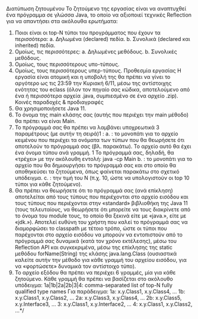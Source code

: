 Διατύπωση ζητουμένου
Το ζητούμενο της εργασίας είναι να αναπτυχθεί ένα πρόγραμμα σε γλώσσα Java, το οποίο να αξιοποιεί
τεχνικές Reflection για να απαντήσει στα ακόλουθα ερωτήματα:
1. Ποιοι είναι οι top-N τύποι του προγράμματος που έχουν τα περισσότερα:
   a. Δηλωμένα (declared) πεδία.
   b. Συνολικά (declared και inherited) πεδία.
2. Ομοίως, τις περισσότερες:
   a. Δηλωμένες μεθόδους.
   b. Συνολικές μεθόδους.
3. Ομοίως, τους περισσότερους υπο-τύπους.
4. Ομοίως, τους περισσότερους υπερ-τύπους.
   Προθεσμία εργασίας
   Η εργασία είναι ατομική και η υποβολή της θα πρέπει να γίνει το αργότερο ως τις 23:59 την Κυριακή
   6/11, μέσω της αντίστοιχης ενότητας του eclass (όλον τον πηγαίο σας κώδικα, αποτελούμενο από ένα ή
   περισσότερα αρχεία .java, συμπιεσμένο σε ένα αρχείο .zip).
   Κοινές παραδοχές & προδιαγραφές
5. Θα χρησιμοποιήσετε Java 11.
6. Το όνομα της main κλάσης σας (αυτής που περιέχει την main μέθοδο) θα πρέπει να είναι Main.
7. Το πρόγραμμά σας θα πρέπει να λαμβάνει υποχρεωτικά 3 παραμέτρους (με αυτήν τη σειρά)1
   :
   a. <input-file>: το μονοπάτι για το αρχείο κειμένου που περιέχει τα ονόματα των τύπων
   που θα θεωρήσετε ότι αποτελούν το πρόγραμμά σας (βλ. παρακάτω). Το αρχείο αυτό θα
   έχει ένα όνομα τύπου ανά γραμμή.
   1
   Το πρόγραμμά σας, δηλαδή, θα «τρέχει» με την ακόλουθη εντολή: java -cp <classpath> Main <input-file> <outputfile> <value-of-N>
   b. <output-file>: το μονοπάτι για το αρχείο που θα δημιουργήσει το πρόγραμμά σας και
   στο οποίο θα αποθηκεύσει τα ζητούμενα, όπως φαίνεται παρακάτω στο σχετικό
   υπόδειγμα.
   c. <value-of-N>: την τιμή του N (π.χ. 10, ώστε να υπολογιστούν οι top 10 τύποι για κάθε
   ζητούμενο).
8. Θα πρέπει να θεωρήσετε ότι το πρόγραμμά σας (ανά επίκληση) αποτελείται από τους τύπους
   που περιέχονται στο αρχείο εισόδου και τους τύπους που περιέχονται στην «standard»
   βιβλιοθήκη της Java 11 (τους τελευταίους, να θεωρήσετε ότι μπορείτε να τους διακρίνετε από το
   όνομα του module τους, το οποίο θα ξεκινά είτε με «java.», είτε με «jdk.»). Αποτελεί ευθύνη του
   χρήστη που καλεί το πρόγραμμά σας να διαμορφώσει το classpath με τέτοιο τρόπο, ώστε οι τύποι
   που παρέχονται στο αρχείο εισόδου να μπορούν να εντοπιστούν από το πρόγραμμά σας
   δυναμικά (κατά τον χρόνο εκτέλεσης), μέσω του Reflection API και συγκεκριμένα, μέσω της
   επίκλησης της static μεθόδου forName(String) της κλάσης java.lang.Class (ουσιαστικά καλείτε
   αυτήν την μέθοδο για κάθε γραμμή του αρχείου εισόδου, για να «φορτώσετε» δυναμικά τον
   αντίστοιχο τύπο).
9. Το αρχείο εξόδου θα πρέπει να περιέχει 6 γραμμές, μία για κάθε ζητούμενο. Κάθε γραμμή θα
   πρέπει να βασίζεται στο ακόλουθο υπόδειγμα:
   1a|1b|2a|2b|3|4: comma-separated list of top-N fully qualified type names
   Για παράδειγμα:
   1a: x.y.Class1, x.y.Class4, …
   1b: x.y.Class1, x.y.Class2, …
   2a: x.y.Class3, x.y.Class4, …
   2b: x.y.Class5, x.y.Interface3, …
   3: x.y.Class1, x.y.Interface2, …
   4: x.y.Class1, x.y.Class2, …*/